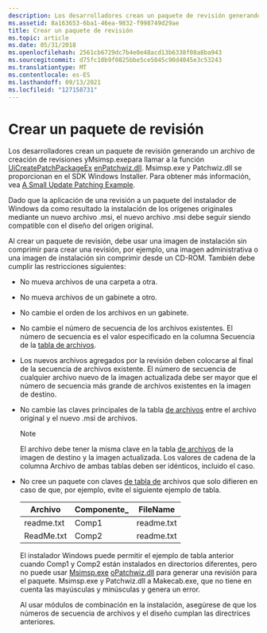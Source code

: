 ```yaml
---
description: Los desarrolladores crean un paquete de revisión generando un archivo de creación de revisiones y Msimsp.exe para llamar a la función UiCreatePatchPackageEx en Patchwiz.dll.
ms.assetid: 8a163653-6ba1-46ea-9832-f998749d29ae
title: Crear un paquete de revisión
ms.topic: article
ms.date: 05/31/2018
ms.openlocfilehash: 2561cb6729dc7b4e0e48acd13b6338f08a8ba943
ms.sourcegitcommit: d75fc10b9f0825bbe5ce5045c90d4045e3c53243
ms.translationtype: MT
ms.contentlocale: es-ES
ms.lasthandoff: 09/13/2021
ms.locfileid: "127158731"
---
```

# <a name="creating-a-patch-package"></a>Crear un paquete de revisión

Los desarrolladores crean un paquete de revisión generando un archivo de creación de revisiones yMsimsp.exepara llamar a la función [UiCreatePatchPackageEx](uicreatepatchpackageex--patchwiz-dll-.md) [enPatchwiz.dll](patchwiz-dll.md). [](msimsp-exe.md) Msimsp.exe y Patchwiz.dll se proporcionan en el SDK Windows Installer. Para obtener más información, vea [A Small Update Patching Example](a-small-update-patching-example.md).

Dado que la aplicación de una revisión a un paquete del instalador de Windows da como resultado la instalación de los orígenes originales mediante un nuevo archivo .msi, el nuevo archivo .msi debe seguir siendo compatible con el diseño del origen original.

Al crear un paquete de revisión, debe usar una imagen de instalación sin comprimir para crear una revisión, por ejemplo, una imagen administrativa o una imagen de instalación sin comprimir desde un CD-ROM. También debe cumplir las restricciones siguientes:

-   No mueva archivos de una carpeta a otra.
-   No mueva archivos de un gabinete a otro.
-   No cambie el orden de los archivos en un gabinete.
-   No cambie el número de secuencia de los archivos existentes. El número de secuencia es el valor especificado en la columna Secuencia de la [tabla de archivos](file-table.md).
-   Los nuevos archivos agregados por la revisión deben colocarse al final de la secuencia de archivos existente. El número de secuencia de cualquier archivo nuevo de la imagen actualizada debe ser mayor que el número de secuencia más grande de archivos existentes en la imagen de destino.
-   No cambie las claves principales de la tabla [de archivos](file-table.md) entre el archivo original y el nuevo .msi de archivos.
    > [!Note]  
    > El archivo debe tener la misma clave en la tabla [de archivos](file-table.md) de la imagen de destino y la imagen actualizada. Los valores de cadena de la columna Archivo de ambas tablas deben ser idénticos, incluido el caso.

     

-   No cree un paquete con claves [de tabla de](file-table.md) archivos que solo difieren en caso de que, por ejemplo, evite el siguiente ejemplo de tabla.

    

    | Archivo       | Componente\_ | FileName   |
    |------------|-------------|------------|
    | readme.txt | Comp1       | readme.txt |
    | ReadMe.txt | Comp2       | readme.txt |

    

     

    El instalador Windows puede permitir el ejemplo de tabla anterior cuando Comp1 y Comp2 están instalados en directorios diferentes, pero no puede usar [Msimsp.exe](msimsp-exe.md) [oPatchwiz.dll](patchwiz-dll.md) para generar una revisión para el paquete. Msimsp.exe y Patchwiz.dll a Makecab.exe, que no tiene en cuenta las mayúsculas y minúsculas y genera un error.

    Al usar módulos de combinación en la instalación, asegúrese de que los números de secuencia de archivos y el diseño cumplan las directrices anteriores.

 

 



